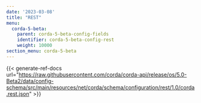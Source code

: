 ```yaml
---
date: '2023-03-08'
title: "REST"
menu:
  corda-5-beta:
    parent: corda-5-beta-config-fields
    identifier: corda-5-beta-config-rest
    weight: 10000
section_menu: corda-5-beta
---
```


{{< generate-ref-docs url="https://raw.githubusercontent.com/corda/corda-api/release/os/5.0-Beta2/data/config-schema/src/main/resources/net/corda/schema/configuration/rest/1.0/corda.rest.json" >}}